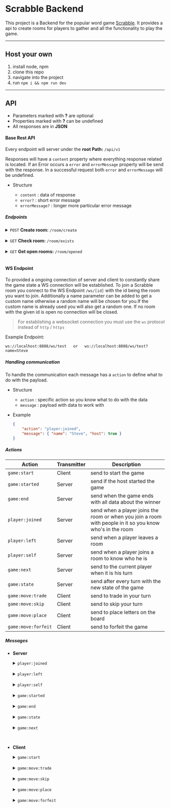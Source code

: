 # Scrabble Backend

This project is a Backend for the popular word game [Scrabble](https://de.wikipedia.org/wiki/Scrabble#Buchstabensteine). It provides a api to create rooms for players to gather and all the functionality to play the game.

---

## Host your own

1. install node, npm
2. clone this repo
3. navigate into the project
4. run `npm i && npm run dev`

---

## API

- Parameters marked with **?** are optional
- Properties marked with **?** can be undefined
- All responses are in **JSON**

#### Base Rest API

Every endpoint will server under the **root Path:** `/api/v1`

Responses will have a `content` property where everything response related is located. If an Error occurs a `error` and `errorMessage` property will be send with the response. In a successful request both `error` and `errorMessage` will be undefined.

- Structure

    - `content` : data of response 
    - `error?` : short error message
    - `errorMessage?` : longer more particular error message 

##### Endpoints

<details>
<summary><code>POST</code> <b>Create room:</b> <code>/room/create</code></summary>
    Endpoint for creating a room to play a scrabble game

-   **URL:** `/room/create`
-   **Method:** `POST`
-   **URL Params:**
    `id?=[string]`Custom id for your room with which other user can join easily. If no id is provided a random one will be used.
      `visibility?=['PUBLIC' | 'PRIVATE']` public if the room should be listed as opened room. I no visibility is provided 'PUBLIC' will be the default value.
-   **Body:** **-**

-   **Response:**
    -   If id already exists
        -   **Code:** `400`🔴
        -   **Problem:** A currently open room already has this id
        -   **Example:** sending over id=test, but a room with this id already exists.
            ```json
            {
        	    "error": "ClientError",
        	    "errorMessage": "id already in use",
        	    "content": { "roomID": "test" }
            }
            ```

    - Id is free
        -   **Code:** `200`🟢
        -   **Example:** sending over id=test
            ```json
            {
              "content": 
                  {
                    "message": "room created",
                    "roomID": "test",
                    "roomJoinUrl": "ws://localhost:8808/ws/test"
                  }
            }
            ```
</details>
<br>
<details>
<summary><code>GET</code> <b>Check room:</b> <code>/room/exists</code></summary>
    Endpoint for checking if a room with a specific id already exists

-   **URL:** `/room/exists`
-   **Method:** `GET`
-   **URL Params:**
    `id?=[string]`id to check for.
-   **Body:** **-**

-   **Response:**
    -   No id provided
        -   **Code:** `400`🔴
        -   **Problem:** No id was provided
        -   **Example:** sending over no id.
            ```json
            {
              "error": "ClientError",
              "errorMessage": "no id provided",
              "content": {}
            }
            ```
    -   Game running or ended
        -   **Code:** `400`🔴
        -   **Problem:** Game is already playing or game ended 
        -   **Example:** sending over an id to a room which is already in play state.
            ```json
            {
              "error": "GameRunning",
              "errorMessage": "game is already running or has ended",
              "content": {"gameState" : "playing"}
            }
            ```

    - Id provided
        -   **Code:** `200`🟢
        -   **Example:** sending over id=test
            ```json
            {
              "content": 
                  {
                    "idToCheck": "test",
                    "exists": false
                  }
            }
            ```
</details>
<br>
<details>
<summary><code>GET</code> <b>Get open rooms:</b> <code>/room/opened</code></summary>
    Endpoint for checking if a room with a specific id already exists

-   **URL:** `/room/opened`
-   **Method:** `GET`
-   **URL Params:** **-**
-   **Body:** **-**

-   **Response:**
      - Open rooms
        -   **Code:** `200`🟢
        -   **Example:**
            ```json
             {
              "content": [
                {
                  "roomID": "test",
                  "roomJoinUrl": "http://localhost:8808/ws/test",
                  "playerCount": 1,
                  "gameState": "waiting",
                  "host": "Steve"
                }
              ]
            }
            ```
</details>

<br>

#### WS Endpoint

To provided a ongoing connection of server and client to constantly share the game state a WS connection will be established. To join a Scrabble room you connect to the WS Endpoint `/ws/[id]` with the id being the room you want to join. Additionally a name parameter can be added to get a custom name otherwise a random name will be chosen for you.If the custom name is already used you will also get a random one. If no room with the given id is open no connection will be closed.

> For establishing a websocket connection you must use the `ws` protocol instead of `http` / `https`

Example Endpoint:

    ws://localhost:8808/ws/test   or   ws://localhost:8808/ws/test?name=Steve
      
##### Handling communication

To handle the communication each message has a `action` to define what to do with the payload.

* Structure
    - `action` : specific action so you know what to do with the data
    - `message` : payload with data to work with

* Example
    ```json
    {
        "action": "player:joined",
        "message": { "name": "Steve", "host": true }
    }
    ```

##### Actions

| Action            | Transmitter |Description                                                                                               |
|-------------------|-------------|-----------------------------------------------------------------------------------------------------------|
| `game:start`      | Client      | send to start the game                                                                                    |
| `game:started`    | Server      | send if the host started the game                                                                         |
| `game:end`        | Server      | send when the game ends with all data about the winner                                                    |
| `player:joined`   | Server      | send when a player joins the room or when you join a room with people in it so you know who's in the room |
| `player:left`     | Server      | send when a player leaves a room                                                                          |
| `player:self`     | Server      | send when a player joins a room to know who he is                                                                           |
| `game:next`       | Server      | send to the current player when it is his turn                                                            |
| `game:state`      | Server      | send after every turn with the new state of the game                                                      |
| `game:move:trade` | Client      | send to trade in your turn                                                                                |
| `game:move:skip`  | Client      | send to skip your turn                                                                                    |
| `game:move:place` | Client      | send to place letters on the board
| `game:move:forfeit` | Client      | send to forfeit the game

##### Messages

* **Server**

    <details>
    <summary><code>player:joined</code></summary>
        Send from the server after a client joins in a room or if you join in a room with players in it so you know who's in there. Contains information about the players name and if they are the host of the game.

    * **Action:** `player:joined`
    * **Message:** 
        + `name` : string
        + `host` : boolean
    * **Example:**
        ```json
        {
          "action": "player:joined",
          "message": {
            "name": "Steve",
            "host": true,
          }
        }
        ```
    </details>

    <br>

    <details>
    <summary><code>player:left</code></summary>
        Send from the server after a client leaves a room. Contains information about the players name.

    * **Action:** `player:left`
    * **Message:** 
        + `name` : string
        + `host` : boolean
    * **Example:**
        ```json
        {
          "action": "player:left",
          "message": {
            "name": "Steve",
            "host": true
          }
        }
        ```
    </details>

    <br>

    <details>
    <summary><code>player:self</code></summary>
        Send from the server after a client joins a room only to the joining client. Contains information about his name.

    * **Action:** `player:self`
    * **Message:** 
        + `name` : string
        + `host` : boolean
    * **Example:**
        ```json
        {
          "action": "player:self",
          "message": {
            "name": "Steve",
            "host": true
          }
        }
        ```
    </details>

    <br>

    <details>
    <summary><code>game:started</code></summary>
        Send from the server after the host started a game to notify the client with the given settings of the game.

    * **Action:** `game:started`
    * **Message:** **-**
    * **Example:**
        ```json
        {
          "action": "game:started",
          "message": 
          {
            "objectiveType": "TIME",
            "minutes": 123,
            "points": 0
          }
        }
        ```
    </details>

    <br>

    <details>
    <summary><code>game:end</code></summary>
        Send from the server after the game ends. Contains information about all players and the score and the winner.

    * **Action:** `game:end`
    * **Message:** 
        * `players` : { [playerName] : number }
        * `winner` : { name: string, points: number }

    * **Example:**
        ```json
        {
          "action": "game:end",
          "message": {
              "players": {
                "Steve": 10
              },
              "winner": {
                "name": "Steve",
                "points": 10
              }
          }
        }
        ```
    </details>

    <br>

    <details>
    <summary><code>game:state</code></summary>
        Send from the server after each turn. Contains information about the board, bag and current player and all players with the points.

    * **Action:** `game:state`
    * **Message:** 
        * `bag` : { tiles : { char: string, points : number }[] }
        * `board` : { x: number, y: number, placedTile: { char: string, points: number }, factor?: 2 | 3, type?: 'WORD' | 'LETTER', used?: boolean }[][]
        * `players` : { [name: string] : {points: number, timeLeft: number} } Each player name with his current points and his time left in milliseconds
        * `currentPlayer` : string

    * **Example:**
        ```json
        {
          "action": "game:state",
          "message": 
            {
              "bag": {
                "tiles": [
                  {
                    "char": "R",
                    "points": 1
                  },
                  {
                    "char": "U",
                    "points": 1
                  },
                   ...
                ]
              },
              "board": [
                [
                  {
                    "x": 0,
                    "y": 0,
                    "placedTile": null,
                    "factor": 3,
                    "type": "WORD",
                    "used": false
                  },
                  {
                    "x": 0,
                    "y": 1,
                    "placedTile": null
                  },
                  {
                    "x": 0,
                    "y": 2,
                    "placedTile": null
                  },
                ...
                ],
                ...
              ],
              "currentPlayer": "Steve",
              "players": 
                {
                 "sleepy lizard": {
                    "points": 0,
                    "timeLeft": 5999999
                  },
                  "tired crow": {
                      "points": 0,
                      "timeLeft": 5999999
                  }
                }
          }
        }
        ```
    </details>

    <br>

    <details>
    <summary><code>game:next</code></summary>
        Send from the server to the client who's turn it is and on start to everyone. Contains information about the players bench

    * **Action:** `game:next`
    * **Message:** 
        * `benchOwner` : string
        * `bench` : { owner: string, maxTiles: number, tilesOnHand: { char: string, points: number }[], points: number }

    * **Example:**
        ```json
        {
          "action": "game:next",
          "message": {
            "benchOwner": "Steve",
            "bench": {
              "owner": "Steve",
              "maxTiles": 7,
              "tilesOnHand": [
                {
                  "char": "E",
                  "points": 1
                },
                {
                  "char": "T",
                  "points": 1
                },
                {
                  "char": "S",
                  "points": 1
                },
              ],
              "points": 0
            }
          }
        }
        ```
    </details>

<br>

* **Client**

  <details>
    <summary><code>game:start</code></summary>
    Send from the host of the room to start the game. Additionally a game objective can be provided.

    * **Objectives**
      * `BASE`: game ends if bag is empty and one player empties his bench
      * `TIME`: game ends if time runs out or `BASE`
      * `POINT`: game ends if a player reaches the points or `BASE`
      * `SEPARATED_TIME`: each player's time runs separately on their turn and game ends if `BASE`. Player gets a point deduction if his time runs into the negative

    * **Action:** `game:start`
    * **Message:** 
        + `objectiveType?` : BASE | TIME | POINT | SEPARATED_TIME Objective of the game
        + `minutes?` : number Minutes to play if objective set to TIME | SEPARATED_TIME
        + `points?` : number Points to reach if objective set to POINT
    * **Example:**
        ```json
        {
          "action": "game:start",
          "message": 
            {
              "objectiveType" : "TIME", 
              "minutes": 10
            }
        }
        ```
    </details>

    <br>

  <details>
    <summary><code>game:move:trade</code></summary>
        Send from the client to make his move. Takes n number of tiles which should be traded for new ones in a bag

    * **Action:** `game:move:trade`
    * **Message:** 
        + `message` : string[] Tiles from your bench which should be traded
    * **Example:**
        ```json
        {
          "action": "game:move:trade",
          "message": ["A", "b", "c"]
        }
        ```
    </details>

    <br>

     <details>
    <summary><code>game:move:skip</code></summary>
        Send from the client to skip his turn if for example you don't know a word to place.

    * **Action:** `game:move:skip`
    * **Message:** **-**
    * **Example:**
        ```json
        {
          "action": "game:move:skip",
          "message": {}
        }
        ```
    </details>

    <br>

    <details>
    <summary><code>game:move:place</code></summary>
        Send from the client to place a word. Contains an array of positions and the responding letter which should be on that position.

    * **Action:** `game:move:place`
    * **Message:**
      * `message` : { x: number, y: number, char: string }[] Letters from your bench you want to place with the position where you want to place them
    * **Example:**
        ```json
        {
          "action": "game:move:place",
          "message":[
            {"x": 6, "y": 8, "char": "B"},
            {"x": 7, "y": 8, "char": "E"},
            {"x": 8, "y": 8, "char": "E"}
        ]
        }
        ```
    </details>

    <br>

    <details>
    <summary><code>game:move:forfeit</code></summary>
        Send from the client to forfeit a game.

    * **Action:** `game:move:forfeit`
    * **Message:** **-**
    * **Example:**
        ```json
        {
          "action": "game:move:forfeit",
          "message": {}
        }
        ```
    </details>